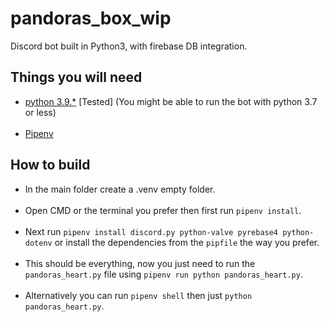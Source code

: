 # pandoras_box_wip
 Discord bot built in Python3, with firebase DB integration.
 
## Things you will need
- [python 3.9.*](https://www.python.org/downloads/release/python-397/) [Tested] (You might be able to run the bot with python 3.7 or less)<br><br>
- [Pipenv](https://pypi.org/project/pipenv/)


## How to build

- In the main folder create a .venv empty folder.<br><br>
- Open CMD or the terminal you prefer then first run `pipenv install`.<br><br>
- Next run `pipenv install discord.py python-valve pyrebase4 python-dotenv` or install the dependencies from the `pipfile` the way you prefer.<br><br>
- This should be everything, now you just need to run the `pandoras_heart.py` file using `pipenv run python pandoras_heart.py`.<br><br>
- Alternatively you can run `pipenv shell` then just `python pandoras_heart.py`.

